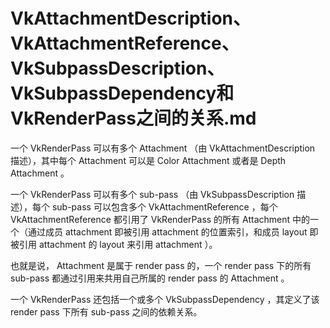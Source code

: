 # VkAttachmentDescription、VkAttachmentReference、VkSubpassDescription、VkSubpassDependency和VkRenderPass之间的关系.md

一个 VkRenderPass 可以有多个 Attachment （由 VkAttachmentDescription 描述），其中每个 Attachment 可以是 Color Attachment 或者是 Depth Attachment 。

一个 VkRenderPass 可以有多个 sub-pass （由 VkSubpassDescription 描述），每个 sub-pass 可以包含多个 VkAttachmentReference ，每个 VkAttachmentReference 都引用了 VkRenderPass 的所有 Attachment 中的一个（通过成员 attachment 即被引用 attachment 的位置索引，和成员 layout 即被引用 attachment 的 layout 来引用 attachment ）。

也就是说， Attachment 是属于 render pass 的，一个 render pass 下的所有 sub-pass 都通过引用来共用自己所属的 render pass 的 Attachment 。

一个 VkRenderPass 还包括一个或多个 VkSubpassDependency ，其定义了该 render pass 下所有 sub-pass 之间的依赖关系。
